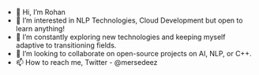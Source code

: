 - 👋 Hi, I’m Rohan
- 👀 I’m interested in NLP Technologies, Cloud Development but open to learn anything!
- 🌱 I’m constantly exploring new technologies and keeping myself adaptive to transitioning fields.
- 💞️ I’m looking to collaborate on open-source projects on AI, NLP, or C++.
- 📫 How to reach me, Twitter - @mersedeez

<!---
DeRohan/DeRohan is a ✨ special ✨ repository because its `README.md` (this file) appears on your GitHub profile.
You can click the Preview link to take a look at your changes.
--->
